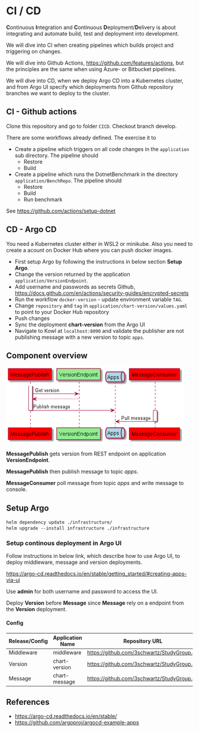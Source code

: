 # CI / CD

**C**ontinuous **I**ntegration and **C**ontinuous **D**eployment/**D**elivery is about integrating and automate build, test and deployment into development.

We will dive into CI when creating pipelines which builds project and triggering on changes.

We will dive into Github Actions, https://github.com/features/actions, but the principles are the same when using Azure- or Bitbucket pipelines.

We will dive into CD, when we deploy Argo CD into a Kubernetes cluster, and from Argo UI specify which deployments from Github repository branches we want to deploy to the cluster.

## CI - Github actions

Clone this repository and go to folder `CICD`. Checkout branch develop.

There are some workflows already defined. The exercise it to
- Create a pipeline which triggers on all code changes in the `application` sub directory. The pipeline should
    - Restore
    - Build
- Create a pipeline which runs the DotnetBenchmark in the directory `application/BenchRepo`. The pipeline should
    - Restore
    - Build
    - Run benchmark

See https://github.com/actions/setup-dotnet

## CD - Argo CD

You need a Kubernetes cluster either in WSL2 or minikube. Also you need to create a acount on Docker Hub where you can push docker images.

- First setup Argo by following the instructions in below section **Setup Argo**. 
- Change the version returned by the application `application/VersionEndpoint`.
- Add username and passwords as secrets Github, https://docs.github.com/en/actions/security-guides/encrypted-secrets
- Run the workflow `docker-version` - update environment variable `TAG`.
- Change `repository` and `tag` in `application/chart-version/values.yaml` to point to your Docker Hub repository
- Push changes
- Sync the deployment **chart-version** from the Argo UI
- Navigate to Kowl at `localhost:8090` and validate the publisher are not publishing message with a new version to topic `apps`.

## Component overview

![](cicd.png)

**MessagePublish** gets version from REST endpoint on application **VersionEndpoint**.

**MessagePublish** then publish message to topic *apps*.

**MessageConsumer** poll message from topic *apps* and write message to console.

## Setup Argo

```
helm dependency update ./infrastructure/
helm upgrade --install infrastructure ./infrastructure
```

### Setup continous deployment in Argo UI
 
 Follow instructions in below link, which describe how to use Argo UI, to deploy middleware, message and version deployments.

 https://argo-cd.readthedocs.io/en/stable/getting_started/#creating-apps-via-ui

Use **admin** for both username and password to access the UI.

Deploy **Version** before **Message** since **Message** rely on a endpoint from the **Version** deployment.

#### Config

| Release/Config | Application Name | Repository URL                             | Path                      | Namespace |
|----------------|------------------|--------------------------------------------|---------------------------|-----------|
| Middleware     | middleware       | https://github.com/3schwartz/StudyGroup.git | CICD/middleware                | default   |
| Version        | chart-version    | https://github.com/3schwartz/StudyGroup.git | CICD/application/chart-version | default   |
| Message        | chart-message    | https://github.com/3schwartz/StudyGroup.git | CICD/application/chart-message | default   |


## References
- https://argo-cd.readthedocs.io/en/stable/
- https://github.com/argoproj/argocd-example-apps